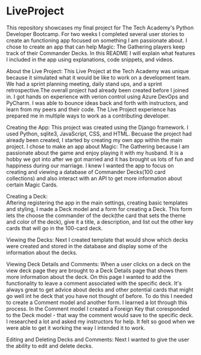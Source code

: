 # LiveProject
This repository showcases my final project for The Tech Academy's Python Developer Bootcamp.
For two weeks I completed several user stories to create an functioning app focused on something I am passionate about.
I chose to create an app that can help Magic: The Gathering players keep track of their Commander Decks.
In this README I will explain what features I included in the app using explanations, code snippets, and videos.

About the Live Project:
This Live Project at the Tech Academy was unique because it simulated what it would be like to work on a development team. We had a sprint planning meeting, daily stand ups, and a sprint retrospective.The overall project had already been created before I joined in. I got hands on experience with verion control using Azure DevOps and PyCharm. I was able to bounce ideas back and forth with instructors, and learn from my peers and their code. The Live Project experience has prepared me in multiple ways to work as a contributing developer.

Creating the App:
This project was created using the Django framework. I used Python, sqlite3, JavaScript, CSS, and HTML. Becuase the project had already been created, I started by creating my own app within the main project. I chose to make an app about Magic: The Gathering because I am passionate about the game and enjoy playing it with my husband. It is a hobby we got into after we got married and it has brought us lots of fun and happiness during our marriage. 
I knew I wanted the app to focus on creating and viewing a database of Commander Decks(100 card collections) and also interact with an API to get more information about certain Magic Cards.

Creating a Deck:  
Aftering registering the app in the main settings, creating basic templates and styling, I made a Deck model and a form for creating a Deck. This form lets the choose the commander of the deck(the card that sets the theme and color of the deck), give it a title, a description, and list out the other key cards that will go in the 100-card deck.


Viewing the Decks:
Next I created template that would show which decks were created and stored in the database and display some of the information about the decks.


Viewing Deck Details and Comments:
When a user clicks on a deck on the view deck page they are brought to a Deck Details page that shows them more information about the deck. On this page I wanted to add the functionality to leave a comment associated with the specific deck. It's always great to get advice about decks and other potential cards that might go well int he deck that you have not thought of before. To do this I needed to create a Comment model and another form. I learned a lot through this process. In the Comment model I created a Foreign Key that coresponded to the Deck model - that way the comment would save to the specific deck. I researched a lot and asked my instructors for help. It felt so good when we were able to get it working the way I intended it to work. 

Editing and Deleting Decks and Comments:
Next I wanted to give the user the ability to edit and delete decks. 

